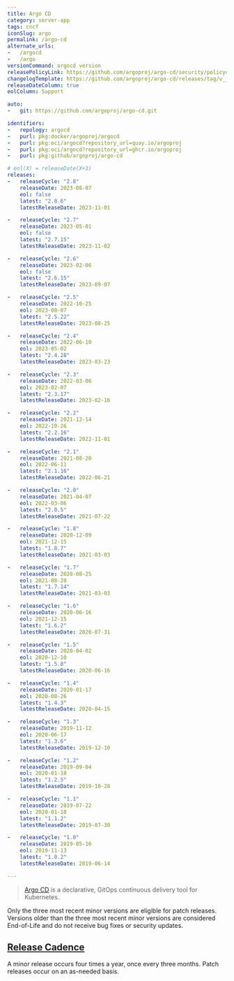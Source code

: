 ```yaml
---
title: Argo CD
category: server-app
tags: cncf
iconSlug: argo
permalink: /argo-cd
alternate_urls:
-   /argocd
-   /argo
versionCommand: argocd version
releasePolicyLink: https://github.com/argoproj/argo-cd/security/policy#supported-versions
changelogTemplate: https://github.com/argoproj/argo-cd/releases/tag/v__LATEST__
releaseDateColumn: true
eolColumn: Support

auto:
-   git: https://github.com/argoproj/argo-cd.git

identifiers:
-   repology: argocd
-   purl: pkg:docker/argoproj/argocd
-   purl: pkg:oci/argocd?repository_url=quay.io/argoproj
-   purl: pkg:oci/argocd?repository_url=ghcr.io/argoproj
-   purl: pkg:github/argoproj/argo-cd

# eol(X) = releaseDate(X+3)
releases:
-   releaseCycle: "2.8"
    releaseDate: 2023-08-07
    eol: false
    latest: "2.8.6"
    latestReleaseDate: 2023-11-01

-   releaseCycle: "2.7"
    releaseDate: 2023-05-01
    eol: false
    latest: "2.7.15"
    latestReleaseDate: 2023-11-02

-   releaseCycle: "2.6"
    releaseDate: 2023-02-06
    eol: false
    latest: "2.6.15"
    latestReleaseDate: 2023-09-07

-   releaseCycle: "2.5"
    releaseDate: 2022-10-25
    eol: 2023-08-07
    latest: "2.5.22"
    latestReleaseDate: 2023-08-25

-   releaseCycle: "2.4"
    releaseDate: 2022-06-10
    eol: 2023-05-02
    latest: "2.4.28"
    latestReleaseDate: 2023-03-23

-   releaseCycle: "2.3"
    releaseDate: 2022-03-06
    eol: 2023-02-07
    latest: "2.3.17"
    latestReleaseDate: 2023-02-16

-   releaseCycle: "2.2"
    releaseDate: 2021-12-14
    eol: 2022-10-26
    latest: "2.2.16"
    latestReleaseDate: 2022-11-01

-   releaseCycle: "2.1"
    releaseDate: 2021-08-20
    eol: 2022-06-11
    latest: "2.1.16"
    latestReleaseDate: 2022-06-21

-   releaseCycle: "2.0"
    releaseDate: 2021-04-07
    eol: 2022-03-06
    latest: "2.0.5"
    latestReleaseDate: 2021-07-22

-   releaseCycle: "1.8"
    releaseDate: 2020-12-09
    eol: 2021-12-15
    latest: "1.8.7"
    latestReleaseDate: 2021-03-03

-   releaseCycle: "1.7"
    releaseDate: 2020-08-25
    eol: 2021-08-20
    latest: "1.7.14"
    latestReleaseDate: 2021-03-03

-   releaseCycle: "1.6"
    releaseDate: 2020-06-16
    eol: 2021-12-15
    latest: "1.6.2"
    latestReleaseDate: 2020-07-31

-   releaseCycle: "1.5"
    releaseDate: 2020-04-02
    eol: 2020-12-10
    latest: "1.5.8"
    latestReleaseDate: 2020-06-16

-   releaseCycle: "1.4"
    releaseDate: 2020-01-17
    eol: 2020-08-26
    latest: "1.4.3"
    latestReleaseDate: 2020-04-15

-   releaseCycle: "1.3"
    releaseDate: 2019-11-12
    eol: 2020-06-17
    latest: "1.3.6"
    latestReleaseDate: 2019-12-10

-   releaseCycle: "1.2"
    releaseDate: 2019-09-04
    eol: 2020-01-18
    latest: "1.2.5"
    latestReleaseDate: 2019-10-28

-   releaseCycle: "1.1"
    releaseDate: 2019-07-22
    eol: 2020-01-18
    latest: "1.1.2"
    latestReleaseDate: 2019-07-30

-   releaseCycle: "1.0"
    releaseDate: 2019-05-16
    eol: 2019-11-13
    latest: "1.0.2"
    latestReleaseDate: 2019-06-14

---
```


> [Argo CD](https://argo-cd.readthedocs.io) is a declarative, GitOps continuous delivery tool for Kubernetes.

Only the three most recent minor versions are eligible for patch releases.
Versions older than the three most recent minor versions are considered End-of-Life
and do not receive bug fixes or security updates.

## [Release Cadence](https://argo-cd.readthedocs.io/en/stable/developer-guide/release-process-and-cadence/)

A minor release occurs four times a year, once every three months. Patch releases occur on an as-needed basis.
